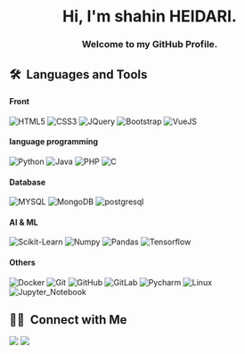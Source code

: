 <h1 align="center">Hi, I'm shahin HEIDARI.</h1><h3 align="center"> Welcome to my GitHub Profile.</h3>

<h2>🛠 &nbsp;Languages and Tools</h2>
<h4>Front</h4>

![HTML5](https://img.shields.io/badge/-HTML5-%23E44D27?style=for-the-badge&logo=html5&logoColor=ffffff)
![CSS3](https://img.shields.io/badge/-CSS3-%231572B6?style=for-the-badge&logo=css3)
![JQuery](https://img.shields.io/badge/jQuery-0769AD?style=for-the-badge&logo=jquery&logoColor=white)
![Bootstrap](https://img.shields.io/badge/Bootstrap-8e44ad?style=for-the-badge&logo=Bootstrap&logoColor=white)
![VueJS](https://img.shields.io/badge/Vue.js-35495E?style=for-the-badge&logo=vue.js&logoColor=4FC08D)

<h4>language programming</h4>

![Python](https://img.shields.io/badge/Python-e67e22?style=for-the-badge&logo=Python&logoColor=white)
![Java](https://img.shields.io/badge/Java-ED8B00?style=for-the-badge&logo=java&logoColor=white)
![PHP](https://img.shields.io/badge/PHP-5352ed?style=for-the-badge&logo=PHP&logoColor=white)
![C](https://img.shields.io/badge/C-00599C?style=for-the-badge&logo=c&logoColor=white)


<h4>Database</h4>

![MYSQL](https://img.shields.io/badge/MYSQL-2980b9?style=for-the-badge&logo=MYSQL&logoColor=white)
![MongoDB](https://img.shields.io/badge/MongoDB-4EA94B?style=for-the-badge&logo=mongodb&logoColor=white)
![postgresql](https://img.shields.io/badge/postgresql-2980b9?style=for-the-badge&logo=postgresql&logoColor=white)

<h4>AI & ML</h4>

![Scikit-Learn](https://img.shields.io/badge/Scikit_Learn-e67e22?style=for-the-badge&logo=Scikit-Learn&logoColor=white)
![Numpy](https://img.shields.io/badge/Numpy-273c75?style=for-the-badge&logo=Numpy&logoColor=white)
![Pandas](https://img.shields.io/badge/Pandas-192a56?style=for-the-badge&logo=Pandas&logoColor=white)
![Tensorflow](https://img.shields.io/badge/Tensorflow-e67e22?style=for-the-badge&logo=Tensorflow&logoColor=white)

<h4>Others</h4>

![Docker](https://img.shields.io/badge/Docker-2496ED?style=for-the-badge&logo=docker&logoColor=white)
![Git](https://img.shields.io/badge/-Git-%23F05032?style=for-the-badge&logo=git&logoColor=%23ffffff)
![GitHub](https://img.shields.io/badge/-GitHub-181717?style=for-the-badge&logo=github)
![GitLab](https://img.shields.io/badge/-GitLab-341f97?style=for-the-badge&logo=gitLab)
![Pycharm](http://img.shields.io/badge/-Pycharm-27ae60?style=for-the-badge&logo=Pycharm&logoColor=f2ff05)
![Linux](http://img.shields.io/badge/-Linux-e74c3c?style=for-the-badge&logo=linux&logoColor=ffffff)
![Jupyter_Notebook](http://img.shields.io/badge/Jupyter_Notebook-e67e22?style=for-the-badge&logo=Jupyter&logoColor=ffffff)


<h2>🤝🏻 &nbsp;Connect with Me</h2>

<p>
<a href="https://linkedin.com/in/schahinheidari"><img src="https://img.shields.io/badge/-shahin_heidari_gandomkari-0077B5?style=flat&logo=Linkedin&logoColor=white"/></a>
<a href="schahinheidari@gmail.com"><img src="https://img.shields.io/badge/-mailto:schahinheidari@gmail.com-D14836?style=flat&logo=Gmail&logoColor=white"/></a>
</p>
